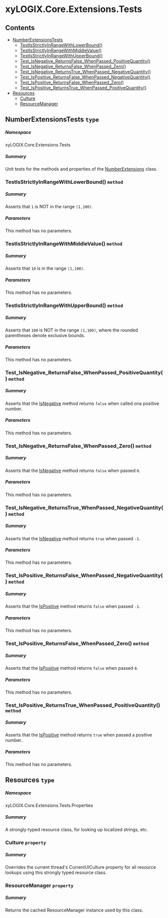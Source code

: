 <a name='assembly'></a>
# xyLOGIX.Core.Extensions.Tests

## Contents

- [NumberExtensionsTests](#T-xyLOGIX-Core-Extensions-Tests-NumberExtensionsTests 'xyLOGIX.Core.Extensions.Tests.NumberExtensionsTests')
  - [TestIsStrictlyInRangeWithLowerBound()](#M-xyLOGIX-Core-Extensions-Tests-NumberExtensionsTests-TestIsStrictlyInRangeWithLowerBound 'xyLOGIX.Core.Extensions.Tests.NumberExtensionsTests.TestIsStrictlyInRangeWithLowerBound')
  - [TestIsStrictlyInRangeWithMiddleValue()](#M-xyLOGIX-Core-Extensions-Tests-NumberExtensionsTests-TestIsStrictlyInRangeWithMiddleValue 'xyLOGIX.Core.Extensions.Tests.NumberExtensionsTests.TestIsStrictlyInRangeWithMiddleValue')
  - [TestIsStrictlyInRangeWithUpperBound()](#M-xyLOGIX-Core-Extensions-Tests-NumberExtensionsTests-TestIsStrictlyInRangeWithUpperBound 'xyLOGIX.Core.Extensions.Tests.NumberExtensionsTests.TestIsStrictlyInRangeWithUpperBound')
  - [Test_IsNegative_ReturnsFalse_WhenPassed_PositiveQuantity()](#M-xyLOGIX-Core-Extensions-Tests-NumberExtensionsTests-Test_IsNegative_ReturnsFalse_WhenPassed_PositiveQuantity 'xyLOGIX.Core.Extensions.Tests.NumberExtensionsTests.Test_IsNegative_ReturnsFalse_WhenPassed_PositiveQuantity')
  - [Test_IsNegative_ReturnsFalse_WhenPassed_Zero()](#M-xyLOGIX-Core-Extensions-Tests-NumberExtensionsTests-Test_IsNegative_ReturnsFalse_WhenPassed_Zero 'xyLOGIX.Core.Extensions.Tests.NumberExtensionsTests.Test_IsNegative_ReturnsFalse_WhenPassed_Zero')
  - [Test_IsNegative_ReturnsTrue_WhenPassed_NegativeQuantity()](#M-xyLOGIX-Core-Extensions-Tests-NumberExtensionsTests-Test_IsNegative_ReturnsTrue_WhenPassed_NegativeQuantity 'xyLOGIX.Core.Extensions.Tests.NumberExtensionsTests.Test_IsNegative_ReturnsTrue_WhenPassed_NegativeQuantity')
  - [Test_IsPositive_ReturnsFalse_WhenPassed_NegativeQuantity()](#M-xyLOGIX-Core-Extensions-Tests-NumberExtensionsTests-Test_IsPositive_ReturnsFalse_WhenPassed_NegativeQuantity 'xyLOGIX.Core.Extensions.Tests.NumberExtensionsTests.Test_IsPositive_ReturnsFalse_WhenPassed_NegativeQuantity')
  - [Test_IsPositive_ReturnsFalse_WhenPassed_Zero()](#M-xyLOGIX-Core-Extensions-Tests-NumberExtensionsTests-Test_IsPositive_ReturnsFalse_WhenPassed_Zero 'xyLOGIX.Core.Extensions.Tests.NumberExtensionsTests.Test_IsPositive_ReturnsFalse_WhenPassed_Zero')
  - [Test_IsPositive_ReturnsTrue_WhenPassed_PositiveQuantity()](#M-xyLOGIX-Core-Extensions-Tests-NumberExtensionsTests-Test_IsPositive_ReturnsTrue_WhenPassed_PositiveQuantity 'xyLOGIX.Core.Extensions.Tests.NumberExtensionsTests.Test_IsPositive_ReturnsTrue_WhenPassed_PositiveQuantity')
- [Resources](#T-xyLOGIX-Core-Extensions-Tests-Properties-Resources 'xyLOGIX.Core.Extensions.Tests.Properties.Resources')
  - [Culture](#P-xyLOGIX-Core-Extensions-Tests-Properties-Resources-Culture 'xyLOGIX.Core.Extensions.Tests.Properties.Resources.Culture')
  - [ResourceManager](#P-xyLOGIX-Core-Extensions-Tests-Properties-Resources-ResourceManager 'xyLOGIX.Core.Extensions.Tests.Properties.Resources.ResourceManager')

<a name='T-xyLOGIX-Core-Extensions-Tests-NumberExtensionsTests'></a>
## NumberExtensionsTests `type`

##### Namespace

xyLOGIX.Core.Extensions.Tests

##### Summary

Unit tests for the methods and properties of the
[NumberExtensions](#T-xyLOGIX-Core-Extensions-NumberExtensions 'xyLOGIX.Core.Extensions.NumberExtensions') class.

<a name='M-xyLOGIX-Core-Extensions-Tests-NumberExtensionsTests-TestIsStrictlyInRangeWithLowerBound'></a>
### TestIsStrictlyInRangeWithLowerBound() `method`

##### Summary

Asserts that `1` is NOT in the range `(1,100)`.

##### Parameters

This method has no parameters.

<a name='M-xyLOGIX-Core-Extensions-Tests-NumberExtensionsTests-TestIsStrictlyInRangeWithMiddleValue'></a>
### TestIsStrictlyInRangeWithMiddleValue() `method`

##### Summary

Asserts that `10` is in the range `(1,100)`.

##### Parameters

This method has no parameters.

<a name='M-xyLOGIX-Core-Extensions-Tests-NumberExtensionsTests-TestIsStrictlyInRangeWithUpperBound'></a>
### TestIsStrictlyInRangeWithUpperBound() `method`

##### Summary

Asserts that `100` is NOT in the range `(1,100)`, where the
rounded parentheses denote exclusive bounds.

##### Parameters

This method has no parameters.

<a name='M-xyLOGIX-Core-Extensions-Tests-NumberExtensionsTests-Test_IsNegative_ReturnsFalse_WhenPassed_PositiveQuantity'></a>
### Test_IsNegative_ReturnsFalse_WhenPassed_PositiveQuantity() `method`

##### Summary

Asserts that the
[IsNegative](#M-xyLOGIX-Core-Extensions-NumberExtensions-IsNegative 'xyLOGIX.Core.Extensions.NumberExtensions.IsNegative') method
returns `false` when called ona  positive number.

##### Parameters

This method has no parameters.

<a name='M-xyLOGIX-Core-Extensions-Tests-NumberExtensionsTests-Test_IsNegative_ReturnsFalse_WhenPassed_Zero'></a>
### Test_IsNegative_ReturnsFalse_WhenPassed_Zero() `method`

##### Summary

Asserts that the
[IsNegative](#M-xyLOGIX-Core-Extensions-NumberExtensions-IsNegative 'xyLOGIX.Core.Extensions.NumberExtensions.IsNegative') method
returns `false` when passed `0`.

##### Parameters

This method has no parameters.

<a name='M-xyLOGIX-Core-Extensions-Tests-NumberExtensionsTests-Test_IsNegative_ReturnsTrue_WhenPassed_NegativeQuantity'></a>
### Test_IsNegative_ReturnsTrue_WhenPassed_NegativeQuantity() `method`

##### Summary

Asserts that the
[IsNegative](#M-xyLOGIX-Core-Extensions-NumberExtensions-IsNegative 'xyLOGIX.Core.Extensions.NumberExtensions.IsNegative') method
returns `true` when passed `-1`.

##### Parameters

This method has no parameters.

<a name='M-xyLOGIX-Core-Extensions-Tests-NumberExtensionsTests-Test_IsPositive_ReturnsFalse_WhenPassed_NegativeQuantity'></a>
### Test_IsPositive_ReturnsFalse_WhenPassed_NegativeQuantity() `method`

##### Summary

Asserts that the
[IsPositive](#M-xyLOGIX-Core-Extensions-NumberExtensions-IsPositive 'xyLOGIX.Core.Extensions.NumberExtensions.IsPositive') method
returns `false` when passed `-1`.

##### Parameters

This method has no parameters.

<a name='M-xyLOGIX-Core-Extensions-Tests-NumberExtensionsTests-Test_IsPositive_ReturnsFalse_WhenPassed_Zero'></a>
### Test_IsPositive_ReturnsFalse_WhenPassed_Zero() `method`

##### Summary

Asserts that the
[IsPositive](#M-xyLOGIX-Core-Extensions-NumberExtensions-IsPositive 'xyLOGIX.Core.Extensions.NumberExtensions.IsPositive') method
returns `false` when passed `0`.

##### Parameters

This method has no parameters.

<a name='M-xyLOGIX-Core-Extensions-Tests-NumberExtensionsTests-Test_IsPositive_ReturnsTrue_WhenPassed_PositiveQuantity'></a>
### Test_IsPositive_ReturnsTrue_WhenPassed_PositiveQuantity() `method`

##### Summary

Asserts that the
[IsPositive](#M-xyLOGIX-Core-Extensions-NumberExtensions-IsPositive 'xyLOGIX.Core.Extensions.NumberExtensions.IsPositive') method
returns `true` when passed a positive number..

##### Parameters

This method has no parameters.

<a name='T-xyLOGIX-Core-Extensions-Tests-Properties-Resources'></a>
## Resources `type`

##### Namespace

xyLOGIX.Core.Extensions.Tests.Properties

##### Summary

A strongly-typed resource class, for looking up localized strings, etc.

<a name='P-xyLOGIX-Core-Extensions-Tests-Properties-Resources-Culture'></a>
### Culture `property`

##### Summary

Overrides the current thread's CurrentUICulture property for all
  resource lookups using this strongly typed resource class.

<a name='P-xyLOGIX-Core-Extensions-Tests-Properties-Resources-ResourceManager'></a>
### ResourceManager `property`

##### Summary

Returns the cached ResourceManager instance used by this class.
